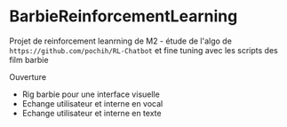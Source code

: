 # BarbieReinforcementLearning
Projet de reinforcement leanrning de M2 - étude de l'algo de ```https://github.com/pochih/RL-Chatbot``` et fine tuning avec les scripts des film barbie

Ouverture 
- Rig barbie pour une interface visuelle
- Echange utilisateur et interne en vocal
- Echange utilisateur et interne en texte
